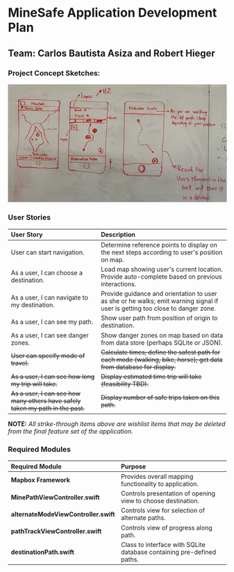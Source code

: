 # MineSafe Application Development Plan

## Team: Carlos Bautista Asiza and Robert Hieger

### Project Concept Sketches:

![MineSafe Sketches](photo-assets/app-sketches.jpg "Application Sketches")

### User Stories

| User Story | Description |
|:---------- |:----------- |
| User can start navigation.  | Determine reference points to display on the next steps according to user's position on map. |
| As a user, I can choose a destination. | Load map showing user's current location. Provide auto-complete based on previous interactions.  |
| As a user, I can navigate to my destination. | Provide guidance and orientation to user as she or he walks; emit warning signal if user is getting too close to danger zone. |
| As a user, I can see my path. | Show user path from position of origin to destination. |
| As a user, I can see danger zones. | Show danger zones on map based on data from data store (perhaps SQLite or JSON). |
| ~~User can specify mode of travel.~~ | ~~Calculate times; define the safest path for each mode (walking, bike, horse); get data from database for display.~~ |
| ~~As a user, I can see how long my trip will take.~~ | ~~Display estimated time trip will take (feasibility TBD).~~ |
| ~~As a user, I can see how many others have safely taken my path in the past.~~ | ~~Display number of safe trips taken on this path.~~ |


**NOTE:** *All strike-through items above are wishlist items that may be deleted from the final feature set of the application.*

### Required Modules

| Required Module | Purpose |
|:--------------- |:------- |
| **Mapbox Framework** | Provides overall mapping functionality to application. |
| **MinePathViewController.swift** | Controls presentation of opening view to choose destination. |
| **alternateModeViewController.swift** | Controls view for selection of alternate paths. |
| **pathTrackViewController.swift** | Controls view of progress along path. |
| **destinationPath.swift** | Class to interface with SQLite database containing pre-defined paths. |
